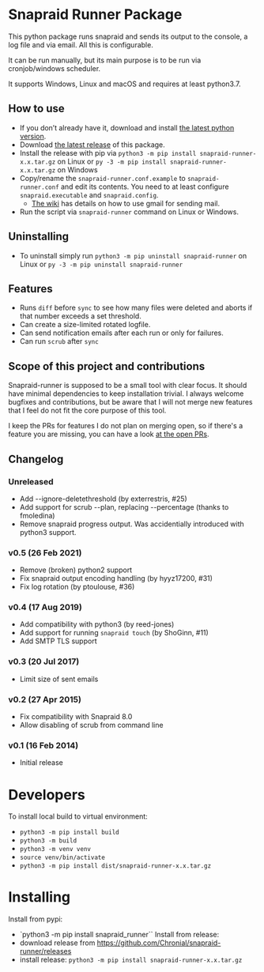 # Snapraid Runner Package

This python package runs snapraid and sends its output to the console, a log file and
via email. All this is configurable.

It can be run manually, but its main purpose is to be run via cronjob/windows
scheduler.

It supports Windows, Linux and macOS and requires at least python3.7.

## How to use
* If you don’t already have it, download and install
  [the latest python version](https://www.python.org/downloads/).
* Download [the latest release](https://github.com/Chronial/snapraid-runner/releases)
  of this package.
* Install the release with pip via `python3 -m pip install snapraid-runner-x.x.tar.gz` on Linux or `py -3 -m pip install snapraid-runner-x.x.tar.gz` on Windows
* Copy/rename the `snapraid-runner.conf.example` to `snapraid-runner.conf` and
  edit its contents. You need to at least configure `snapraid.executable` and
  `snapraid.config`.
  * [The wiki](https://github.com/Chronial/snapraid-runner/wiki/How-to-use-snapraid-runner-with-gmail)
    has details on how to use gmail for sending mail.
* Run the script via `snapraid-runner` command on Linux or Windows.

## Uninstalling
* To uninstall simply run `python3 -m pip uninstall snapraid-runner` on Linux or `py -3 -m pip uninstall snapraid-runner`

## Features
* Runs `diff` before `sync` to see how many files were deleted and aborts if
  that number exceeds a set threshold.
* Can create a size-limited rotated logfile.
* Can send notification emails after each run or only for failures.
* Can run `scrub` after `sync`

## Scope of this project and contributions
Snapraid-runner is supposed to be a small tool with clear focus. It should have 
minimal dependencies to keep installation trivial. I always welcome bugfixes
and contributions, but be aware that I will not merge new features that I feel
do not fit the core purpose of this tool.

I keep the PRs for features I do not plan on merging open, so if there's a
feature you are missing, you can have a look
[at the open PRs](https://github.com/Chronial/snapraid-runner/pulls).

## Changelog
### Unreleased
* Add --ignore-deletethreshold (by exterrestris, #25)
* Add support for scrub --plan, replacing --percentage (thanks to fmoledina)
* Remove snapraid progress output. Was accidentially introduced with python3
  support.

### v0.5 (26 Feb 2021)
* Remove (broken) python2 support
* Fix snapraid output encoding handling (by hyyz17200, #31)
* Fix log rotation (by ptoulouse, #36)

### v0.4 (17 Aug 2019)
* Add compatibility with python3 (by reed-jones)
* Add support for running `snapraid touch` (by ShoGinn, #11)
* Add SMTP TLS support

### v0.3 (20 Jul 2017)
* Limit size of sent emails

### v0.2 (27 Apr 2015)
* Fix compatibility with Snapraid 8.0
* Allow disabling of scrub from command line

### v0.1 (16 Feb 2014)
* Initial release


# Developers
To install local build to virtual environment:
* `python3 -m pip install build`
* `python3 -m build`
* `python3 -m venv venv`
* `source venv/bin/activate`
* `python3 -m pip install dist/snapraid-runner-x.x.tar.gz`

# Installing
Install from pypi:
* `python3 -m pip install snapraid_runner``
Install from release:
* download release from https://github.com/Chronial/snapraid-runner/releases
* install release: `python3 -m pip install snapraid-runner-x.x.tar.gz`

